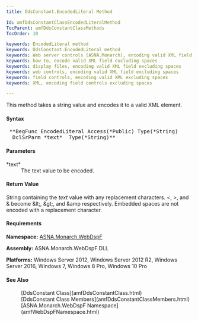 ```yaml
---
title: DdsConstant.EncodedLiteral Method

Id: amfDdsConstantClassEncodedLiteralMethod
TocParent: amfDdsConstantClassMethods
TocOrder: 10

keywords: EncodedLiteral method
keywords: DdsConstant.EncodedLiteral method
keywords: Web server controls [ASNA.Monarch], encoding valid XML field excluding spaces
keywords: how to, encode valid XML field excluding spaces
keywords: display files, encoding valid XML field excluding spaces
keywords: web controls, encoding valid XML field excluding spaces
keywords: field controls, encoding valid XML excluding spaces
keywords: XML, encoding field controls excluding spaces

---
```


This method takes a string value and encodes it to a valid XML element.

#### Syntax
<pre class="syntax"> **BegFunc EncodedLiteral Access(*Public) Type(*String)
  DclSrParm *text*  Type(*String)** </pre>

#### Parameters
<dl>
        <dt>
 *text* 
        </dt>
        <dd>The text value to be encoded.</dd>
</dl>

#### Return Value
String containing the *text* value with any replacement characters. &lt;, &gt;, and &amp; become &amp;lt;, &amp;gt;, and &amp;amp respectively. Embedded spaces are not encoded with a replacement character.

#### Requirements
**Namespace:** [ASNA.Monarch.WebDspF](amfWebDspFNamespace.html)

**Assembly:** ASNA.Monarch.WebDspF.DLL

**Platforms:** Windows Server 2012, Windows Server 2012 R2, Windows Server 2016, Windows 7, Windows 8 Pro, Windows 10 Pro

#### See Also
<dl>
        <dd>[DdsConstant Class](amfDdsConstantClass.html)</dd>
        <dd>[DdsConstant Class Members](amfDdsConstantClassMembers.html)</dd>
        <dd>[ASNA.Monarch.WebDspF Namespace](amfWebDspFNamespace.html)</dd>
</dl>

